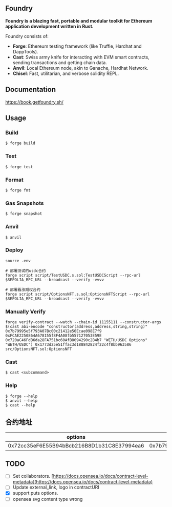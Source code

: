 ## Foundry

**Foundry is a blazing fast, portable and modular toolkit for Ethereum application development written in Rust.**

Foundry consists of:

-   **Forge**: Ethereum testing framework (like Truffle, Hardhat and DappTools).
-   **Cast**: Swiss army knife for interacting with EVM smart contracts, sending transactions and getting chain data.
-   **Anvil**: Local Ethereum node, akin to Ganache, Hardhat Network.
-   **Chisel**: Fast, utilitarian, and verbose solidity REPL.

## Documentation

https://book.getfoundry.sh/

## Usage

### Build

```shell
$ forge build
```

### Test

```shell
$ forge test
```

### Format

```shell
$ forge fmt
```

### Gas Snapshots

```shell
$ forge snapshot
```

### Anvil

```shell
$ anvil
```

### Deploy

```shell
source .env

# 部署测试的usdc合约
forge script script/TestUSDC.s.sol:TestUSDCScript --rpc-url $SEPOLIA_RPC_URL --broadcast --verify -vvvv

# 部署看涨期权合约
forge script script/OptionsNFT.s.sol:OptionsNFTScript --rpc-url $SEPOLIA_RPC_URL --broadcast --verify -vvvv
```

### Manually Verify
```shell
forge verify-contract --watch --chain-id 11155111 --constructor-args $(cast abi-encode "constructor(address,address,string,string)" 0x7b79995e5f793A07Bc00c21412e50Ecae098E7f9 0xFCAE2250864A678155f8F4A08fb557127053E59E 0x720aC46FdB6da28FA751bc60AfB8094290c2B4b7 "WETH/USDC Options" "WETH/USDC") 0x1773d25e51ffac3d188842824f22c4f8bb963586 src/OptionsNFT.sol:OptionsNFT
```

### Cast

```shell
$ cast <subcommand>
```

### Help

```shell
$ forge --help
$ anvil --help
$ cast --help
```

## 合约地址

| options | weth | usdc | network |
| --- | --- | --- | --- |
| 0x72cc35eF6E55B94bBcb216B8D1b31C8E37994ea6 | 0x7b79995e5f793A07Bc00c21412e50Ecae098E7f9 | 0xFCAE2250864A678155f8F4A08fb557127053E59E | sepolia |

## TODO
- [ ] Set collaborators. [https://docs.opensea.io/docs/contract-level-metadata](https://docs.opensea.io/docs/contract-level-metadata)
- [ ] Update external_link, logo in contractURI
- [x] support puts options.
- [ ] opensea svg content type wrong
